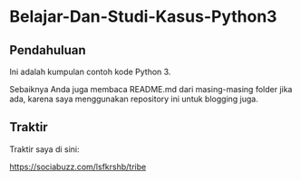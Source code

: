 # Belajar-Dan-Studi-Kasus-Python3
## Pendahuluan

Ini adalah kumpulan contoh kode Python 3.

Sebaiknya Anda juga membaca README.md dari masing-masing folder jika ada, karena saya menggunakan repository ini untuk blogging juga.

## Traktir

Traktir saya di sini:

https://sociabuzz.com/lsfkrshb/tribe
